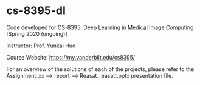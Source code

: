 # cs-8395-dl
Code developed for CS-8395: Deep Learning in Medical Image Computing [Spring 2020 (ongoing)]

Instructor: Prof. Yunkai Huo

Course Website: https://my.vanderbilt.edu/cs8395/

For an overview of the solutions of each of the projects, please refer to the Assignment_xx --> report --> Reasat_reasatt.pptx presentation file.
